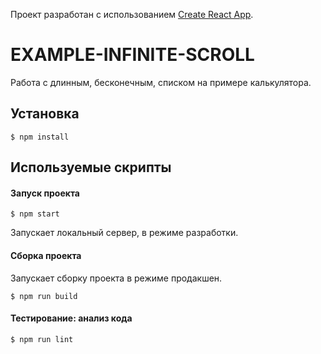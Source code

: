 Проект разработан с использованием [Create React App](https://github.com/facebook/create-react-app).

# EXAMPLE-INFINITE-SCROLL
Работа с длинным, бесконечным, списком на примере калькулятора.


## Установка

```
$ npm install
```

## Используемые скрипты

#### Запуск проекта

```
$ npm start
```
Запускает локальный сервер, в режиме разработки.

#### Сборка проекта

Запускает сборку проекта в режиме продакшен.
```
$ npm run build
```

#### Тестирование: анализ кода
```
$ npm run lint
``` 
